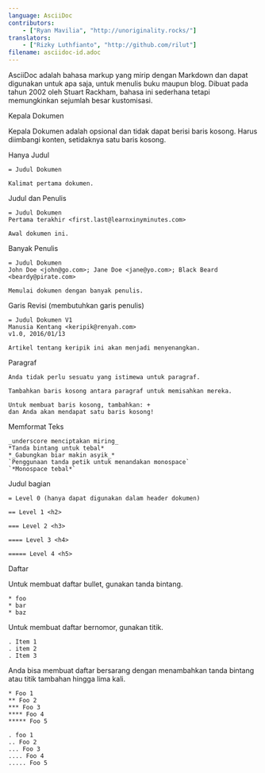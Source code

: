 ```yaml
---
language: AsciiDoc
contributors:
    - ["Ryan Mavilia", "http://unoriginality.rocks/"]
translators:
    - ["Rizky Luthfianto", "http://github.com/rilut"]
filename: asciidoc-id.adoc
---
```


AsciiDoc adalah bahasa markup yang mirip dengan Markdown dan dapat digunakan untuk apa saja, untuk menulis buku maupun blog. Dibuat pada tahun 2002 oleh Stuart Rackham, bahasa ini sederhana tetapi memungkinkan sejumlah besar kustomisasi.

Kepala Dokumen

Kepala Dokumen adalah opsional dan tidak dapat berisi baris kosong. Harus diimbangi konten, setidaknya satu baris kosong.

Hanya Judul 

```
= Judul Dokumen

Kalimat pertama dokumen.
```

Judul dan Penulis

```
= Judul Dokumen
Pertama terakhir <first.last@learnxinyminutes.com>

Awal dokumen ini.
```

Banyak Penulis

```
= Judul Dokumen
John Doe <john@go.com>; Jane Doe <jane@yo.com>; Black Beard <beardy@pirate.com>

Memulai dokumen dengan banyak penulis.
```

Garis Revisi (membutuhkan garis penulis)

```
= Judul Dokumen V1
Manusia Kentang <keripik@renyah.com>
v1.0, 2016/01/13

Artikel tentang keripik ini akan menjadi menyenangkan.
```

Paragraf

```
Anda tidak perlu sesuatu yang istimewa untuk paragraf.

Tambahkan baris kosong antara paragraf untuk memisahkan mereka.

Untuk membuat baris kosong, tambahkan: +
dan Anda akan mendapat satu baris kosong!
```

Memformat Teks

```
_underscore menciptakan miring_
*Tanda bintang untuk tebal*
*_Gabungkan biar makin asyik_*
`Penggunaan tanda petik untuk menandakan monospace`
`*Monospace tebal*`
```

Judul bagian

```
= Level 0 (hanya dapat digunakan dalam header dokumen)

== Level 1 <h2>

=== Level 2 <h3>

==== Level 3 <h4>

===== Level 4 <h5>
```

Daftar

Untuk membuat daftar bullet, gunakan tanda bintang.

```
* foo
* bar
* baz
```

Untuk membuat daftar bernomor, gunakan titik.

```
. Item 1
. item 2
. Item 3
```

Anda bisa membuat daftar bersarang dengan menambahkan tanda bintang atau titik tambahan hingga lima kali.

```
* Foo 1
** Foo 2
*** Foo 3
**** Foo 4
***** Foo 5

. foo 1
.. Foo 2
... Foo 3
.... Foo 4
..... Foo 5
```
